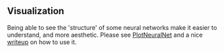 
## Visualization

Being able to see the 'structure' of some neural networks make it easier to understand, and more aesthetic.  Please see
[PlotNeuralNet](https://github.com/HarisIqbal88/PlotNeuralNet) and a nice [writeup](https://pub.towardsai.net/creating-stunning-neural-network-visualizations-with-chatgpt-and-plotneuralnet-adab37589e5) on how to use it. 